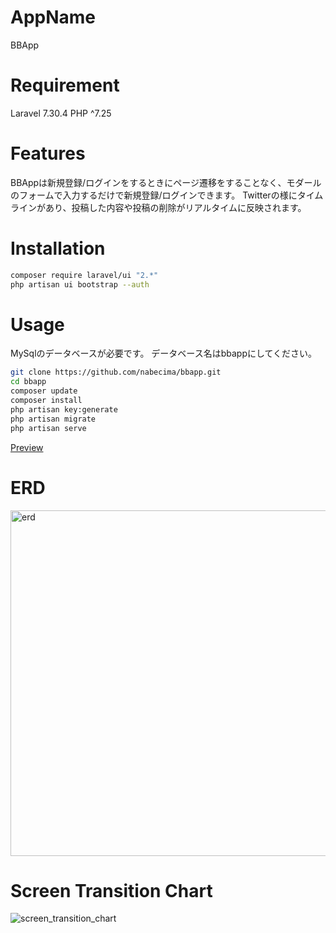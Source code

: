 # AppName
BBApp

# Requirement
Laravel 7.30.4
PHP ^7.25

# Features
BBAppは新規登録/ログインをするときにページ遷移をすることなく、モダールのフォームで入力するだけで新規登録/ログインできます。
Twitterの様にタイムラインがあり、投稿した内容や投稿の削除がリアルタイムに反映されます。

# Installation
```bash
composer require laravel/ui "2.*"
php artisan ui bootstrap --auth
```

# Usage
MySqlのデータベースが必要です。
データベース名はbbappにしてください。
```bash
git clone https://github.com/nabecima/bbapp.git
cd bbapp
composer update
composer install
php artisan key:generate
php artisan migrate
php artisan serve
```
[Preview](http://localhost:8000/)

# ERD
<img width="553" alt="erd" src="https://user-images.githubusercontent.com/66292801/139231458-8d8e9e0c-b162-4ce3-9057-fdeb4746af4e.png">

# Screen Transition Chart
![screen_transition_chart](https://user-images.githubusercontent.com/66292801/139379842-efe91b71-66ab-423c-8201-453f07f89b7b.png)
